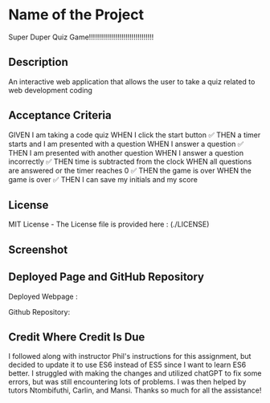 # Name of the Project

Super Duper Quiz Game!!!!!!!!!!!!!!!!!!!!!!!!!!!!!!!!

## Description

An interactive web application that allows the user to take a quiz related to web development coding 

## Acceptance Criteria

GIVEN I am taking a code quiz
WHEN I click the start button
✅ THEN a timer starts and I am presented with a question
WHEN I answer a question
✅ THEN I am presented with another question
WHEN I answer a question incorrectly
✅ THEN time is subtracted from the clock
WHEN all questions are answered or the timer reaches 0
✅ THEN the game is over
WHEN the game is over
✅ THEN I can save my initials and my score

## License

MIT License - The License file is provided here : (./LICENSE)

## Screenshot



## Deployed Page and GitHub Repository

Deployed Webpage : 

Github Repository: 


## Credit Where Credit Is Due

I followed along with instructor Phil's instructions for this assignment, but decided to update it to use ES6 instead of ES5 since I want to learn ES6 better. I struggled with making the changes and utilized chatGPT to fix some errors, but was still encountering lots of problems. I was then helped by tutors Ntombifuthi, Carlin, and Mansi. Thanks so much for all the assistance!